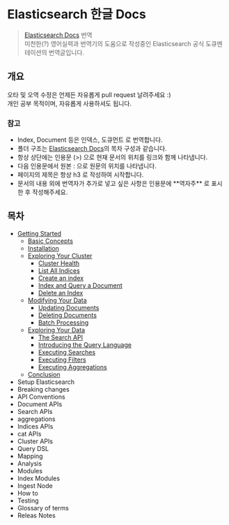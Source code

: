 # Elasticsearch 한글 Docs

> [Elasticsearch Docs](https://www.elastic.co/guide/en/elasticsearch/reference/current/index.html) 번역  
> 미천한(?) 영어실력과 번역기의 도움으로 작성중인 Elasticsearch 공식 도큐멘테이션의 번역글입니다.

## 개요
오타 및 오역 수정은 언제든 자유롭게 pull request 날려주세요 :)  
개인 공부 목적이며, 자유롭게 사용하셔도 됩니다.  

### 참고
- Index, Document 등은 인덱스, 도큐먼트 로 번역합니다.  
- 폴더 구조는 [Elasticsearch Docs](https://www.elastic.co/guide/en/elasticsearch/reference/current/index.html)의 목차 구성과 같습니다.
- 항상 상단에는 인용문 (>) 으로 현재 문서의 위치를 링크와 함께 나타냅니다.
- 다음 인용문에서 원본 : 으로 원문의 위치를 나타냅니다.
- 페이지의 제목은 항상 h3 로 작성하여 시작합니다.
- 문서의 내용 외에 번역자가 추가로 넣고 싶은 사항은 인용문에 \*\*역자주\*\* 로 표시한 후 작성해주세요.

## 목차
- [Getting Started](https://github.com/sungjunyoung/elasticsearch_doc_ko/tree/master/1.%20Getting%20Started)
    - [Basic Concepts](https://github.com/sungjunyoung/elasticsearch_doc_ko/tree/master/1.%20Getting%20Started/1.%20Basic%20Concepts)
    - [Installation](https://github.com/sungjunyoung/elasticsearch_doc_ko/tree/master/1.%20Getting%20Started/2.%20Installation)
    - [Exploring Your Cluster](https://github.com/sungjunyoung/elasticsearch_doc_ko/tree/master/1.%20Getting%20Started/3.%20Exploring%20Your%20Cluster)
        - [Cluster Health](https://github.com/sungjunyoung/elasticsearch_doc_ko/tree/master/1.%20Getting%20Started/3.%20Exploring%20Your%20Cluster/1.%20Cluster%20Health)
        - [List All Indices](https://github.com/sungjunyoung/elasticsearch_doc_ko/tree/master/1.%20Getting%20Started/3.%20Exploring%20Your%20Cluster/2.%20List%20All%20Indices)
        - [Create an index](https://github.com/sungjunyoung/elasticsearch_doc_ko/tree/master/1.%20Getting%20Started/3.%20Exploring%20Your%20Cluster/3.%20Create%20an%20Index)
        - [Index and Query a Document](https://github.com/sungjunyoung/elasticsearch_doc_ko/tree/master/1.%20Getting%20Started/3.%20Exploring%20Your%20Cluster/4.%20Index%20and%20Query%20a%20Document)
        - [Delete an Index](https://github.com/sungjunyoung/elasticsearch_doc_ko/tree/master/1.%20Getting%20Started/3.%20Exploring%20Your%20Cluster/5.%20Delete%20an%20Index)
    - [Modifying Your Data](https://github.com/sungjunyoung/elasticsearch_doc_ko/tree/master/1.%20Getting%20Started/4.%20Modifying%20Your%20Data)
        - [Updating Documents](https://github.com/sungjunyoung/elasticsearch_doc_ko/tree/master/1.%20Getting%20Started/4.%20Modifying%20Your%20Data/1.%20Updating%20Documents)
        - [Deleting Documents](https://github.com/sungjunyoung/elasticsearch_doc_ko/tree/master/1.%20Getting%20Started/4.%20Modifying%20Your%20Data/2.%20Deleting%20Documents)
        - [Batch Processing](https://github.com/sungjunyoung/elasticsearch_doc_ko/tree/master/1.%20Getting%20Started/4.%20Modifying%20Your%20Data/3.%20Batch%20Processing)
    - [Exploring Your Data](https://github.com/sungjunyoung/elasticsearch_doc_ko/tree/master/1.%20Getting%20Started/5.%20Exploring%20Your%20Data)
        - [The Search API](https://github.com/sungjunyoung/elasticsearch_doc_ko/tree/master/1.%20Getting%20Started/5.%20Exploring%20Your%20Data/1.%20The%20Search%20API)
        - [Introducing the Query Language](https://github.com/sungjunyoung/elasticsearch_doc_ko/tree/master/1.%20Getting%20Started/5.%20Exploring%20Your%20Data/2.%20Introducing%20the%20Query%20Language)
        - [Executing Searches](https://github.com/sungjunyoung/elasticsearch_doc_ko/tree/master/1.%20Getting%20Started/5.%20Exploring%20Your%20Data/3.%20Executing%20Searches)
        - [Executing Filters](https://github.com/sungjunyoung/elasticsearch_doc_ko/tree/master/1.%20Getting%20Started/5.%20Exploring%20Your%20Data/4.%20Executing%20Filters)
        - [Executing Aggregations](https://github.com/sungjunyoung/elasticsearch_doc_ko/tree/master/1.%20Getting%20Started/5.%20Exploring%20Your%20Data/5.%20Executing%20Aggregations)
    - [Conclusion](https://github.com/sungjunyoung/elasticsearch_doc_ko/tree/master/1.%20Getting%20Started/6.%20Conclusion)
- Setup Elasticsearch
- Breaking changes
- API Conventions
- Document APIs
- Search APIs
- aggregations
- Indices APIs
- cat APIs
- Cluster APIs
- Query DSL
- Mapping
- Analysis
- Modules
- Index Modules
- Ingest Node
- How to
- Testing
- Glossary of terms
- Releas Notes
